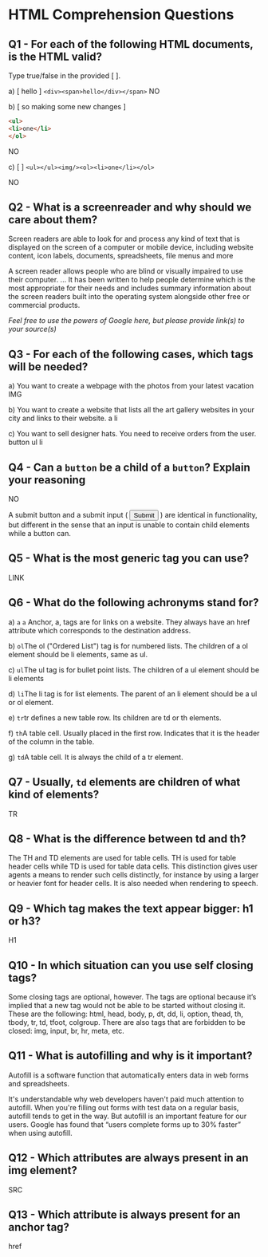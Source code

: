 # HTML Comprehension Questions

## Q1 - For each of the following HTML documents, is the HTML valid?

Type true/false in the provided [ ].

a) [ hello ] `<div><span>hello</div></span>`
NO

b) [ so making some new changes ]

```html
<ul>
<li>one</li>
</ol>
```
NO

c) [ ] `<ul></ul><img/><ol><li>one</li></ol>`

NO

## Q2 - What is a screenreader and why should we care about them?

Screen readers are able to look for and process any kind of text that is displayed on the screen of a computer or mobile device, including website content, icon labels, documents, spreadsheets, file menus and more


A screen reader allows people who are blind or visually impaired to use their computer. ... It has been written to help people determine which is the most appropriate for their needs and includes summary information about the screen readers built into the operating system alongside other free or commercial products.


_Feel free to use the powers of Google here, but please provide link(s) to your source(s)_

## Q3 - For each of the following cases, which tags will be needed?

a) You want to create a webpage with the photos from your latest vacation
 IMG

b) You want to create a website that lists all the art gallery websites in your city and links to their website.
a li

c) You want to sell designer hats. You need to receive orders from the user.
button ul li

## Q4 - Can a `button` be a child of a `button`? Explain your reasoning

NO

A submit button and a submit input ( <input type="submit"> ) are identical in functionality, but different in the sense that an input is unable to contain child elements while a button can.

## Q5 - What is the most generic tag you can use?
LINK

## Q6 - What do the following achronyms stand for?


a) `a` `a` Anchor, a, tags are for links on a website. They always have an href attribute which corresponds to the destination address.

b) `ol`The ol ("Ordered List") tag is for numbered lists. The children of a ol element should be li elements, same as ul.

c) `ul`The ul tag is for bullet point lists. The children of a ul element should be li elements

d) `li`The li tag is for list elements. The parent of an li element should be a ul or ol element.

e) `tr`tr defines a new table row. Its children are td or th elements.

f) `th`A table cell. Usually placed in the first row. Indicates that it is the header of the column in the table.


g) `td`A table cell. It is always the child of a tr element.

## Q7 - Usually, `td` elements are children of what kind of elements?
TR

## Q8 - What is the difference between td and th?
The TH and TD elements are used for table cells. TH is used for table header cells while TD is used for table data cells. This distinction gives user agents a means to render such cells distinctly, for instance by using a larger or heavier font for header cells. It is also needed when rendering to speech.


## Q9 - Which tag makes the text appear bigger: h1 or h3?
H1

## Q10 - In which situation can you use self closing tags?
Some closing tags are optional, however. The tags are optional because it’s implied that a new tag would not be able to be started without closing it. These are the following:
html, head, body, p, dt, dd, li, option, thead, th, tbody, tr, td, tfoot, colgroup. There are also tags that are forbidden to be closed: img, input, br, hr, meta, etc.

## Q11 - What is autofilling and why is it important?
Autofill is a software function that automatically enters data in web forms and spreadsheets.

It's understandable why web developers haven't paid much attention to autofill. When you're filling out forms with test data on a regular basis, autofill tends to get in the way. But autofill is an important feature for our users. Google has found that “users complete forms up to 30% faster” when using autofill.


## Q12 - Which attributes are always present in an img element?
SRC

## Q13 - Which attribute is always present for an anchor tag?
href
